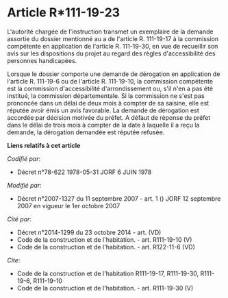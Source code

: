 # Article R*111-19-23

L'autorité chargée de l'instruction transmet un exemplaire de la demande assortie du dossier mentionné au a de l'article R.
111-19-17 à la commission compétente en application de l'article R. 111-19-30, en vue de recueillir son avis sur les
dispositions du projet au regard des règles d'accessibilité des personnes handicapées.

Lorsque le dossier comporte une demande de dérogation en application de l'article R. 111-19-6 ou de l'article R. 111-19-10,
la commission compétente est la commission d'accessibilité d'arrondissement ou, s'il n'en a pas été institué, la commission
départementale. Si la commission ne s'est pas prononcée dans un délai de deux mois à compter de sa saisine, elle est réputée
avoir émis un avis favorable. La demande de dérogation est accordée par décision motivée du préfet. A défaut de réponse du
préfet dans le délai de trois mois à compter de la date à laquelle il a reçu la demande, la dérogation demandée est réputée
refusée.

**Liens relatifs à cet article**

_Codifié par_:

  - Décret n°78-622 1978-05-31 JORF 6 JUIN 1978

_Modifié par_:

  - Décret n°2007-1327 du 11 septembre 2007 - art. 1 () JORF 12 septembre 2007 en vigueur le 1er octobre 2007

_Cité par_:

  - Décret n°2014-1299 du 23 octobre 2014 - art. (VD)
  - Code de la construction et de l'habitation. - art. R111-19-10 (V)
  - Code de la construction et de l'habitation. - art. R122-11-6 (VD)

_Cite_:

  - Code de la construction et de l'habitation R111-19-17, R111-19-30, R111-19-6, R111-19-10
  - Code de la construction et de l'habitation. - art. R111-19-30 (V)
